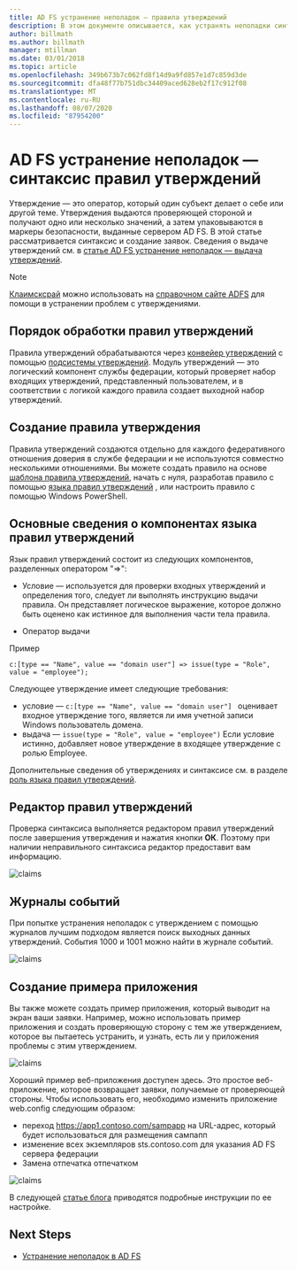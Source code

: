 ```yaml
---
title: AD FS устранение неполадок — правила утверждений
description: В этом документе описывается, как устранять неполадки синтаксиса правил утверждений с помощью AD FS
author: billmath
ms.author: billmath
manager: mtillman
ms.date: 03/01/2018
ms.topic: article
ms.openlocfilehash: 349b673b7c062fd8f14d9a9fd857e1d7c859d3de
ms.sourcegitcommit: dfa48f77b751dbc34409aced628eb2f17c912f08
ms.translationtype: MT
ms.contentlocale: ru-RU
ms.lasthandoff: 08/07/2020
ms.locfileid: "87954200"
---
```

# <a name="ad-fs-troubleshooting---claims-rules-syntax"></a>AD FS устранение неполадок — синтаксис правил утверждений
Утверждение — это оператор, который один субъект делает о себе или другой теме.  Утверждения выдаются проверяющей стороной и получают одно или несколько значений, а затем упаковываются в маркеры безопасности, выданные сервером AD FS.  В этой статье рассматривается синтаксис и создание заявок.  Сведения о выдаче утверждений см. в [статье AD FS устранение неполадок — выдача утверждений](ad-fs-tshoot-claims-issuance.md).

>[!NOTE]
>[Клаимсксрай](https://adfshelp.microsoft.com/ClaimsXray/TokenRequest) можно использовать на [справочном сайте ADFS](https://adfshelp.microsoft.com) для помощи в устранении проблем с утверждениями.

## <a name="how-claim-rules-are-processed"></a>Порядок обработки правил утверждений
Правила утверждений обрабатываются через [конвейер утверждений](../../ad-fs/technical-reference/The-Role-of-the-Claims-Pipeline.md) с помощью [подсистемы утверждений](../../ad-fs/technical-reference/The-Role-of-the-Claims-Engine.md). Модуль утверждений — это логический компонент службы федерации, который проверяет набор входящих утверждений, представленный пользователем, и в соответствии с логикой каждого правила создает выходной набор утверждений.

## <a name="how-to-create-a-claim-rule"></a>Создание правила утверждения
Правила утверждений создаются отдельно для каждого федеративного отношения доверия в службе федерации и не используются совместно несколькими отношениями. Вы можете создать правило на основе [шаблона правила утверждений](../../ad-fs/technical-reference/determine-the-type-of-claim-rule-template-to-use.md), начать с нуля, разработав правило с помощью [языка правил утверждений](../../ad-fs/technical-reference/when-to-use-a-custom-claim-rule.md) , или настроить правило с помощью Windows PowerShell.

## <a name="understanding-the-components-of-the-claim-rule-language"></a>Основные сведения о компонентах языка правил утверждений
Язык правил утверждений состоит из следующих компонентов, разделенных оператором "=>":

- Условие — используется для проверки входных утверждений и определения того, следует ли выполнять инструкцию выдачи правила.  Он представляет логическое выражение, которое должно быть оценено как истинное для выполнения части тела правила.

- Оператор выдачи

Пример

```c:[type == "Name", value == "domain user"] => issue(type = "Role", value = "employee");```

Следующее утверждение имеет следующие требования:
- условие — `c:[type == "Name", value == "domain user"] ` оценивает входное утверждение того, является ли имя учетной записи Windows пользователь домена.
- выдача — `issue(type = "Role", value = "employee")` Если условие истинно, добавляет новое утверждение в входящее утверждение с ролью Employee.

Дополнительные сведения об утверждениях и синтаксисе см. в разделе [роль языка правил утверждений](../../ad-fs/technical-reference/the-role-of-the-claim-rule-language.md).

## <a name="claims-rule-editor"></a>Редактор правил утверждений
Проверка синтаксиса выполняется редактором правил утверждений после завершения утверждения и нажатия кнопки **ОК**.  Поэтому при наличии неправильного синтаксиса редактор предоставит вам информацию.

![claims](media/ad-fs-tshoot-claims/claims1.png)

## <a name="event-logs"></a>Журналы событий
При попытке устранения неполадок с утверждением с помощью журналов лучшим подходом является поиск выходных данных утверждений.  События 1000 и 1001 можно найти в журнале событий.

![claims](media/ad-fs-tshoot-claims/claims2.png)

## <a name="creating-a-sample-application"></a>Создание примера приложения
Вы также можете создать пример приложения, который выводит на экран ваши заявки.  Например, можно использовать пример приложения и создать проверяющую сторону с тем же утверждением, которое вы пытаетесь устранить, и узнать, есть ли у приложения проблемы с этим утверждением.

![claims](media/ad-fs-tshoot-claims/claim4.png)

Хороший пример веб-приложения доступен здесь.  Это простое веб-приложение, которое возвращает заявки, получаемые от проверяющей стороны.  Чтобы использовать его, необходимо изменить приложение web.config следующим образом:
- переход https://app1.contoso.com/sampapp на URL-адрес, который будет использоваться для размещения сампапп
- изменение всех экземпляров sts.contoso.com для указания AD FS сервера федерации
- Замена отпечатка отпечатком

![claims](media/ad-fs-tshoot-claims/claims3.png)

В следующей [статье блога](/archive/blogs/tangent_thoughts/install-and-configure-a-simple-net-4-5-sample-federated-application-samapp) приводятся подробные инструкции по ее настройке.

## <a name="next-steps"></a>Next Steps

- [Устранение неполадок в AD FS](ad-fs-tshoot-overview.md)

